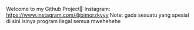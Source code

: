 Welcome to my Github Project👋
Instagram: https://www.instagram.com/@bimorzkyyy
Note: gada sesuatu yang spesial di sini isinya program ilegal semua mwehehehe
